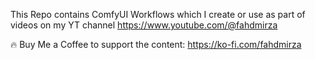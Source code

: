 This Repo contains ComfyUI Workflows which I create or use as part of videos on my YT channel https://www.youtube.com/@fahdmirza

🔥 Buy Me a Coffee to support the content: https://ko-fi.com/fahdmirza
